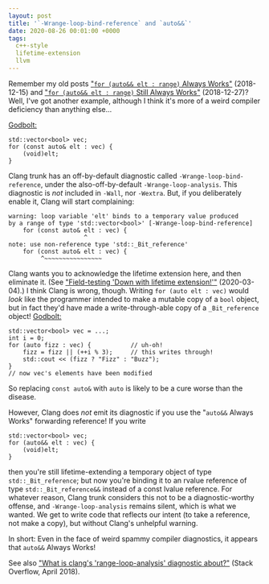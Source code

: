 ```yaml
---
layout: post
title: '`-Wrange-loop-bind-reference` and `auto&&`'
date: 2020-08-26 00:01:00 +0000
tags:
  c++-style
  lifetime-extension
  llvm
---
```


Remember my old posts
["`for (auto&& elt : range)` Always Works"](/blog/2018/12/15/autorefref-always-works) (2018-12-15) and
["`for (auto&& elt : range)` Still Always Works"](/blog/2018/12/27/autorefref-still-always-works) (2018-12-27)?
Well, I've got another example, although I think it's more of a weird compiler deficiency than anything else...

[Godbolt:](https://godbolt.org/z/6MKP66)

    std::vector<bool> vec;
    for (const auto& elt : vec) {
        (void)elt;
    }

Clang trunk has an off-by-default diagnostic called `-Wrange-loop-bind-reference`, under the
also-off-by-default `-Wrange-loop-analysis`. This diagnostic is *not* included in `-Wall`, nor `-Wextra`.
But, if you deliberately enable it, Clang will start complaining:

    warning: loop variable 'elt' binds to a temporary value produced
    by a range of type 'std::vector<bool>' [-Wrange-loop-bind-reference]
        for (const auto& elt : vec) {
                         ^
    note: use non-reference type 'std::_Bit_reference'
        for (const auto& elt : vec) {
             ^~~~~~~~~~~~~~~~~

Clang wants you to acknowledge the lifetime extension here, and then eliminate it.
(See ["Field-testing 'Down with lifetime extension!'"](/blog/2020/03/04/field-report-on-lifetime-extension) (2020-03-04).)
I think Clang is wrong, though. Writing `for (auto elt : vec)` would _look_ like the programmer intended
to make a mutable copy of a `bool` object, but in fact they'd have made a write-through-able copy
of a `_Bit_reference` object! [Godbolt:](https://godbolt.org/z/z35Ez5)

    std::vector<bool> vec = ...;
    int i = 0;
    for (auto fizz : vec) {           // uh-oh!
        fizz = fizz || (++i % 3);     // this writes through!
        std::cout << (fizz ? "Fizz" : "Buzz");
    }
    // now vec's elements have been modified

So replacing `const auto&` with `auto` is likely to be a cure worse than the disease.

However, Clang does _not_ emit its diagnostic if you use the "`auto&&` Always Works"
forwarding reference! If you write

    std::vector<bool> vec;
    for (auto&& elt : vec) {
        (void)elt;
    }

then you're still lifetime-extending a temporary object of type `std::_Bit_reference`;
but now you're binding it to an rvalue reference of type `std::_Bit_reference&&`
instead of a const lvalue reference.
For whatever reason, Clang trunk considers this not to be a diagnostic-worthy offense,
and `-Wrange-loop-analysis` remains silent, which is what we wanted. We get to
write code that reflects our intent (to take a reference, not make a copy), but
without Clang's unhelpful warning.

In short: Even in the face of weird spammy compiler diagnostics, it appears that
`auto&&` Always Works!

See also ["What is clang's 'range-loop-analysis' diagnostic about?"](https://stackoverflow.com/questions/50066139/what-is-clangs-range-loop-analysis-diagnostic-about)
(Stack Overflow, April 2018).
